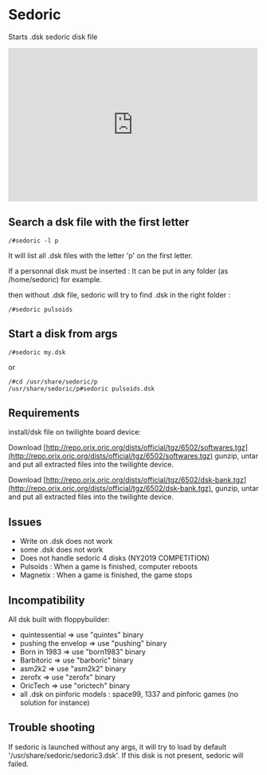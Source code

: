 # Sedoric

Starts .dsk sedoric disk file

<iframe width="500" height="308" src="https://www.youtube.com/embed/ZElaqi_xa6U" title="Twilighte board : Start sedoric" frameborder="0" allow="accelerometer; autoplay; clipboard-write; encrypted-media; gyroscope; picture-in-picture; web-share" allowfullscreen></iframe>

## Search a dsk file with the first letter

```code
/#sedoric -l p
```

It will list all .dsk files with the letter 'p' on the first letter.

If a personnal disk must be inserted : It can be put in any folder (as /home/sedoric) for example.

then without .dsk file, sedoric will try to find .dsk in the right folder :

```code
/#sedoric pulsoids
```

## Start a disk from args

```code
/#sedoric my.dsk
```

or

```code
/#cd /usr/share/sedoric/p
/usr/share/sedoric/p#sedoric pulsoids.dsk
```

## Requirements

install/dsk file on twilighte board device:

Download [http://repo.orix.oric.org/dists/official/tgz/6502/softwares.tgz](http://repo.orix.oric.org/dists/official/tgz/6502/softwares.tgz) gunzip, untar and put all extracted files into the twilighte device.

Download [http://repo.orix.oric.org/dists/official/tgz/6502/dsk-bank.tgz](http://repo.orix.oric.org/dists/official/tgz/6502/dsk-bank.tgz), gunzip, untar and put all extracted files into the twilighte device.

## Issues

* Write on .dsk does not work
* some .dsk does not work
* Does not handle sedoric 4 disks (NY2019 COMPETITION)
* Pulsoids : When a game is finished, computer reboots
* Magnetix : When a game is finished, the game stops

## Incompatibility

All dsk built with floppybuilder:

* quintessential =>  use "quintes" binary
* pushing the envelop =>  use "pushing" binary
* Born in 1983 =>  use "born1983" binary
* Barbitoric =>  use "barboric" binary
* asm2k2 =>  use "asm2k2" binary
* zerofx =>  use "zerofx" binary
* OricTech =>  use "orictech" binary
* all .dsk on pinforic models : space99, 1337 and pinforic games (no solution for instance)

## Trouble shooting

If sedoric is launched without any args, it will try to load by default '/usr/share/sedoric/sedoric3.dsk'. If this disk is not present, sedoric will failed.
